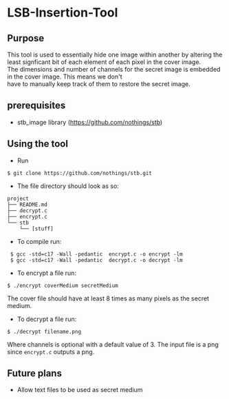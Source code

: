 # LSB-Insertion-Tool

## Purpose
This tool is used to essentially hide one image within another by altering the least signficant bit of each element of each pixel in the cover image.<br>
The dimensions and number of channels for the secret image is embedded in the cover image. This means we don't <br>
have to manually keep track of them to restore the secret image.

## prerequisites
    
- stb_image library (https://github.com/nothings/stb)


## Using the tool

- Run 
```console 
$ git clone https://github.com/nothings/stb.git 
```
- The file directory should look as so:
``` 
project
├── README.md
├── decrypt.c
├── encrypt.c
└── stb
    └── [stuff]
```
- To compile run:
```console
 $ gcc -std=c17 -Wall -pedantic  encrypt.c -o encrypt -lm
 $ gcc -std=c17 -Wall -pedantic  decrypt.c -o decrypt -lm
```
- To encrypt a file run:
```console
$ ./encrypt coverMedium secretMedium
```
The cover file should have at least 8 times as many pixels as the 
secret medium. 
- To decrypt a file run:
```console 
$ ./decrypt filename.png 
```
Where channels is optional with a default value of 3.
The input file is a png since `encrypt.c` outputs a png. 

## Future plans


- Allow text files to be used as secret medium 


